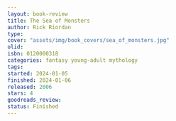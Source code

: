 ```yaml
--- 
layout: book-review 
title: The Sea of Monsters
author: Rick Riordan 
type: 
cover: "assets/img/book_covers/sea_of_monsters.jpg" 
olid:  
isbn: 0120000318
categories: fantasy young-adult mythology
tags:  
started: 2024-01-05
finished: 2024-01-06
released: 2006
stars: 4
goodreads_review:  
status: Finished
---  
```

